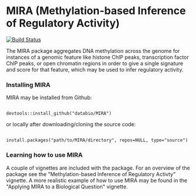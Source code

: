 # MIRA (Methylation-based Inference of Regulatory Activity)
[![Build Status](https://travis-ci.org/databio/MIRA.svg?branch=master)](https://travis-ci.org/databio/MIRA)


The MIRA package aggregates DNA methylation across the genome for instances of a genomic feature like histone ChIP peaks, transcription factor ChIP peaks, or open chromatin regions in order to give a single signature and score for that feature, which may be used to infer regulatory activity.



### Installing MIRA

MIRA may be installed from Github:

```{r}

devtools::install_github("databio/MIRA")

```



or locally after downloading/cloning the source code:

```{r}

install.packages("path/to/MIRA/directory", repos=NULL, type="source")

```




### Learning how to use MIRA


A couple of vignettes are included with the package. For an overview of the package see the "Methylation-based Inference of Regulatory Activty" vignette. A more realistic example of how to use MIRA may be found in the "Applying MIRA to a Biological Question" vignette.
